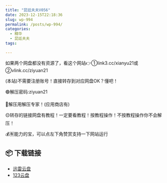 ```yaml
---
title: "昆廷夫夫V056"
date: 2023-12-15T22:18:36
slug: wp-994
permalink: /posts/wp-994/
categories:
  - 精华
  - 昆廷夫夫
tags:

---
```


如果两个网盘都没有资源了，看这个网站👉①link3.cc/xianyu21或②vlink.cc/ziyuan21

(本站)不需要注册账号！直接转存到对应网盘OK？懂吧！

🟢解压密码:ziyuan21

🔵解压用解压专家！(应用商店有)

🟡转存的链接网盘有教程！一定要看教程！按教程操作！不按教程操作你不会解压！

💰🈶能力的宝，可以点左下角赞赏支持一下网站运行

## 📦 下载链接
- [迅雷云盘](https://blziyuan21.com/pay-download/994?key=4782b5ac67&down_id=0)
- [123云盘](https://blziyuan21.com/pay-download/994?key=4782b5ac67&down_id=1)

